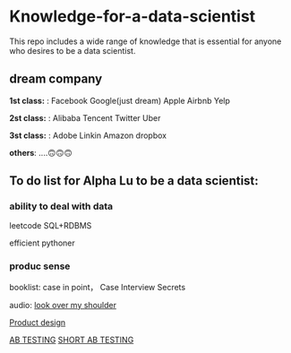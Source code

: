 # Knowledge-for-a-data-scientist
This repo includes a wide range of knowledge that is essential for anyone who desires to be a data scientist. 

## dream company

**1st class:** : Facebook Google(just dream) Apple Airbnb Yelp

**2st class:** : Alibaba Tencent Twitter Uber 

**3st class:** : Adobe Linkin Amazon dropbox

**others**: ....🙃🙃🙃



## To do list for Alpha Lu to be a data scientist:

### ability to deal with data

leetcode SQL+RDBMS

efficient pythoner

### produc sense

booklist: case in point， Case Interview Secrets 

audio: [look over my shoulder](http://www.ximalaya.com/5269453/album/6414597/)

[Product design](https://classroom.udacity.com/courses/ud509)

[AB TESTING](https://classroom.udacity.com/courses/ud257)
[SHORT AB TESTING](https://classroom.udacity.com/courses/ud979)
